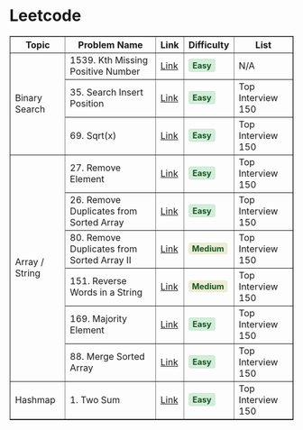 # Leetcode

<table border="1">
  <tr>
    <th>Topic</th>
    <th>Problem Name</th>
    <th>Link</th>
    <th>Difficulty</th>
    <th>List</th>
  </tr>
  <tr>
    <td rowspan="3">Binary Search</td>
    <td>1539. Kth Missing Positive Number</td>
    <td><a href="./Solutions/1539_Kth_Missing_Positive_Number.md">Link</a></td>
    <td style="color: green"><span style="background-color:#d4edda; color:#155724; padding:2px 6px; border-radius:4px; font-size:90%; font-weight:bold; border:1px solid #c3e6cb;">
  Easy
</span></td>
    <td>N/A</td>
  </tr>
  <tr>
    <td>35. Search Insert Position</td>
    <td><a href="./150%20Interview/35_%20Search_Insert_Position.md">Link</a></td>
    <td style="color: green"> <span style="background-color:#d4edda; color:#155724; padding:2px 6px; border-radius:4px; font-size:90%; font-weight:bold; border:1px solid #c3e6cb;">
  Easy
</span>
    </td>
    <td>Top Interview 150</td>
  </tr>
  <tr>
    <td>69. Sqrt(x)</td>
    <td><a href="./150 Interview/69_Sqrt(x).md">Link</a></td>
    <td style="color: green"> <span style="background-color:#d4edda; color:#155724; padding:2px 6px; border-radius:4px; font-size:90%; font-weight:bold; border:1px solid #c3e6cb;">
  Easy
</span>
    </td>
    <td>Top Interview 150</td>
  </tr>

 <!-- Array / String -->
  <tr>
    <td rowspan="6">Array / String</td>
    <td>27. Remove Element</td>
    <td><a href="./150%Interview/27_Remove_Element.md">Link</a></td>
    <td style="color: green"><span style="background-color:#d4edda; color:#155724; padding:2px 6px; border-radius:4px; font-size:90%; font-weight:bold; border:1px solid #c3e6cb;">
  Easy
</span>
</td>
    <td>Top Interview 150</td>
  </tr>
  <tr>
    <td>26. Remove Duplicates from Sorted Array</td>
    <td><a href="./150%Interview/26_Remove_Duplicates_from_Sorted_Array.md">Link</a></td>
    <td style="color: green"><span style="background-color:#d4edda; color:#155724; padding:2px 6px; border-radius:4px; font-size:90%; font-weight:bold; border:1px solid #c3e6cb;">
  Easy
</span></td>
    <td>Top Interview 150</td>
  </tr>
<tr>
    <td>80. Remove Duplicates from Sorted Array II</td>
    <td><a href="./150 Interview/80_Remove_Duplicates_from_Sorted_Array_II.md">Link</a></td>
    <td style="color: green"><span style="background-color:rgb(237, 236, 212); color:#155724; padding:2px 6px; border-radius:4px; font-size:90%; font-weight:bold; border:1px solidrgb(227, 230, 195);">
  Medium
</span></td>
    <td>Top Interview 150</td>
  </tr>
  <tr>
    <td>151. Reverse Words in a String</td>
    <td><a href="./150 Interview/151_Reverse_Words_in_a_String.md">Link</a></td>
    <td style="color: green"><span style="background-color:rgb(237, 236, 212); color:#155724; padding:2px 6px; border-radius:4px; font-size:90%; font-weight:bold; border:1px solidrgb(227, 230, 195);">
  Medium
</span></td>
    <td>Top Interview 150</td>
  </tr>
  
  <tr>
    <td>169. Majority Element</td>
    <td><a href="./150 Interview/169_Majority_Element.md">Link</a></td>
    <td style="color: green"><span style="background-color:#d4edda; color:#155724; padding:2px 6px; border-radius:4px; font-size:90%; font-weight:bold; border:1px solid #c3e6cb;">
  Easy
</span></td>
    <td>Top Interview 150</td>
  </tr>
  
  <tr>
    <td>88. Merge Sorted Array</td>
    <td><a href="./150 Interview/88_Merge_Sorted_Array.md">Link</a></td>
    <td style="color: green"><span style="background-color:#d4edda; color:#155724; padding:2px 6px; border-radius:4px; font-size:90%; font-weight:bold; border:1px solid #c3e6cb;">
  Easy
</span></td>
    <td>Top Interview 150</td>
  </tr>

  <!-- Hashmap -->
  <tr>
    <td rowspan="10">Hashmap</td>
    <td>1. Two Sum</td>
    <td><a href="./150 Interview/1_Two_Sum.md">Link</a></td>
    <td style="color: green"><span style="background-color:#d4edda; color:#155724; padding:2px 6px; border-radius:4px; font-size:90%; font-weight:bold; border:1px solid #c3e6cb;">
  Easy
</span></td>
    <td>Top Interview 150</td>
  </tr>
  
</table>
